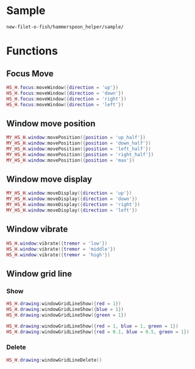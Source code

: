 # Sample
`new-filet-o-fish/hammerspoon_helper/sample/`


# Functions

## Focus Move
```lua
HS_H.focus:moveWindow({direction = 'up'})
HS_H.focus:moveWindow({direction = 'down'})
HS_H.focus:moveWindow({direction = 'right'})
HS_H.focus:moveWindow({direction = 'left'})
```


## Window move position
```lua
MY_HS_H.window:movePosition({position = 'up_half'})
MY_HS_H.window:movePosition({position = 'down_half'})
MY_HS_H.window:movePosition({position = 'left_half'})
MY_HS_H.window:movePosition({position = 'right_half'})
MY_HS_H.window:movePosition({position = 'max'})
```


## Window move display
```lua
MY_HS_H.window:moveDisplay({direction = 'up'})
MY_HS_H.window:moveDisplay({direction = 'down'})
MY_HS_H.window:moveDisplay({direction = 'right'})
MY_HS_H.window:moveDisplay({direction = 'left'})
```

## Window vibrate
```lua
HS_H.window:vibrate({tremor = 'low'})
HS_H.window:vibrate({tremor = 'middle'})
HS_H.window:vibrate({tremor = 'high'})
```


## Window grid line
### Show
```lua
HS_H.drawing:windowGridLineShow({red = 1})
HS_H.drawing:windowGridLineShow({blue = 1})
HS_H.drawing:windowGridLineShow({green = 1})

HS_H.drawing:windowGridLineShow({red = 1, blue = 1, green = 1})
HS_H.drawing:windowGridLineShow({red = 0.1, blue = 0.5, green = 1})
```


### Delete
```lua
HS_H.drawing:windowGridLineDelete()
```

